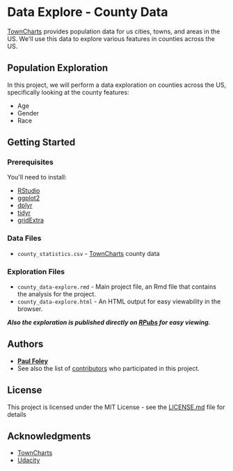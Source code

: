 # Data Explore - County Data

[TownCharts](http://www.towncharts.com/) provides population data for us cities, towns, and areas in the US. We'll use this data to explore various features in counties across the US.


## Population Exploration

In this project, we will perform a data exploration on counties across the US, specifically looking at the county features:

* Age 
* Gender
* Race


## Getting Started

### Prerequisites
You'll need to install:

* [RStudio](https://www.rstudio.com/products/rstudio/download/)
* [ggplot2](http://ggplot2.org/)
* [dplyr](http://dplyr.tidyverse.org/)
* [tidyr](http://tidyr.tidyverse.org/)
* [gridExtra](https://cran.r-project.org/web/packages/gridExtra/index.html)

### Data Files

* `county_statistics.csv` - [TownCharts](http://www.towncharts.com/) county data

### Exploration Files

* `county_data-explore.rmd` - Main project file, an Rmd file that contains the analysis for the project. 
* `county_data-explore.html` - An HTML output for easy viewability in the browser. 

_**Also the exploration is published directly on [RPubs](http://rpubs.com/paulfoley/county_data-explore) for easy viewing.**_


## Authors

* [**Paul Foley**](https://github.com/paulfoley)
* See also the list of [contributors](https://github.com/paulfoley/data-analyst/tree/master/County_Data-Explore) who participated in this project.


## License

This project is licensed under the MIT License - see the [LICENSE.md](LICENSE.md) file for details


## Acknowledgments

* [TownCharts](http://www.towncharts.com/)
* [Udacity](https://www.udacity.com/)